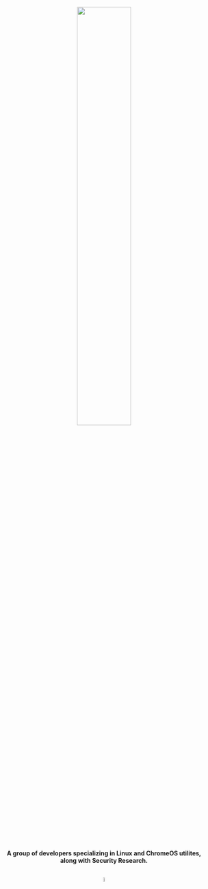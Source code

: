 <p align="center">
	<a href="https://ethereal-workshop.github.io"><img width="50%" src="https://github.com/user-attachments/assets/b9ef53a3-ce00-4dd5-a9f4-1f2d1768496b"></a>
<p align="center"><strong>A group of developers specializing in Linux and ChromeOS utilites,<br>along with Security Research.</strong><br><br></p>
<p align="center">
	<a href="https://discord.gg/Wbg4sT632Q"><img width="5%" src="https://github.com/user-attachments/assets/32ea7e08-0de3-4d95-b19b-3a0ef4cef049" alt="Discord"></a>
</p>
</p>
